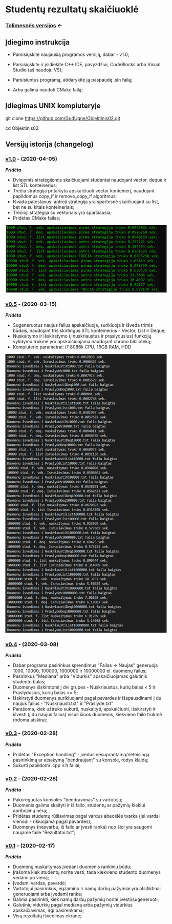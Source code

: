 # Studentų rezultatų skaičiuoklė
 
### [Tolimesnės versijos](https://github.com/GudUgne/Objektinis03) <-

## Įdiegimo instrukcija

- Parsisiųskite naujausią programos versiją, dabar - v1.0;

- Parsisiųskite ir įsidiekite C++ IDE, pavyzdžiui, CodeBlocks arba Visual Studio (aš naudoju VS);

- Parsisiuntus programą, atidarykite ją paspaudę .sln failą;

- Arba galima naudoti CMake failą;

## Įdiegimas UNIX kompiuteryje
git clone https://github.com/GudUgne/Objektinis02.git

cd Objektinis02

## Versijų istorija (changelog)


### [v1.0](https://github.com/GudUgne/Objektinis02/releases/tag/v1.0) - (2020-04-05)
***Pridėta***
- Dviejomis strategijomis skaičiuojami studentai naudojant vector, deque ir list STL konteinerius;
- Trečia strategija pritaikyta apskaičiuoti vector konteinerį, naudojant papildomus copy_if ir remove_copy_if algoritmus;
- Išvada patestavus: antroji strategija yra spartesnė skaičiuojant su list, bet ne su kitais konteineriais;
- Trečioji strategija su vektoriais yra sparčiausia;
- Pridėtas CMake failas;


![Apskaičiavimai](https://github.com/GudUgne/Objektinis02/blob/v1.0/Screenshot_1.png)

### [v0.5](https://github.com/GudUgne/Objektinis02/releases/tag/v0.5) - (2020-03-15)

***Pridėta***

- Sugeneruotus naujus failus apskaičiuoja, surikiuoja ir išveda trimis būdais, naudojant tris skirtingus STL konteinerius - Vector, List ir Deque;
- Nuskaitymo ir išskirstymo (į nuskriaustus ir praslydusius) funkcijų vykdymo trukmė yra apskaičiuojama naudojant chrono biblioteką;
- Kompiuterio parametrai: i7 8086k CPU, 16GB RAM, HDD

![funkcijų vykdymo trukmė](https://github.com/GudUgne/Objektinis02/blob/v0.5/89856051_914006059034704_2517563426364981248_n.png)

### [v0.4](https://github.com/GudUgne/Objektinis02/releases/tag/v0.4) - (2020-03-08)

***Pridėta***

- Dabar programa pasirinkus sprendimus "Failas -> Naujas" generuoja 1000, 10000, 100000, 1000000 ir 10000000 el. duomenų failus;
- Pasirinkus "Mediana" arba "Vidurkis" apskaičiuojamas galutinis studento balas;
- Duomenys išskirstomi į dvi grupes - Nuskriaustus, kurių balas < 5 ir Praslydusius, kurių balas >= 5;
- Išskirstyti duomenys surikiuojami pagal pavardes ir išspausdinami į du naujus failus - "Nuskriausti.txt" ir "Praslyde.txt"
- Parašoma, kiek užtruko sukurti, nuskaityti, apskaičiuoti, išskirstyti ir išvesti (į du naujus failus) visus šiuos duomenis, kiekvieno   failo trukmė rodoma atskirai;


### [v0.3](https://github.com/GudUgne/Objektinis02/releases/tag/v0.3) - (2020-02-28)

***Pridėta***

- Pridėtas "Exception handling" - įvedus nesuprantamą/neteisingą pasirinkimą ar atsakymą "bendraujant" su konsole, rodys klaidą;
- Sukurti papildomi .cpp ir.h failai;

### [v0.2](https://github.com/GudUgne/Objektinis02/releases/tag/v0.2) - (2020-02-28)

***Pridėta***

- Pakoreguotas konsolės "bendravimas" su vartotoju;
- Duomenis galima skaityti ir iš failo, studentų ar pažymių kiekiui apribojimų nėra;
- Pridėtas studentų rūšiavimas pagal vardus abecėlės tvarka (jei vardai vienodi - rikiuojama pagal pavardes);
- Duomenys (nesvarbu, iš failo ar įvesti ranka) nuo šiol yra saugomi naujame faile "Rezultatai.txt";

### [v0.1](https://github.com/GudUgne/Objektinis02/releases/tag/v.01) - (2020-02-17)

***Pridėta***

- Duomenų nuskaitymas įvedant duomenis rankiniu būdu;
- Įrašoma kiek studentų norite vesti, tada kiekvieno studento duomenys vedami po vieną;
- Įvedami vardas, pavardė;
- Vartotojui pasirinkus, egzamino ir namų darbų pažymiai yra atsitiktinai generuojami arba įvedami ranka;
- Galima pasirinkti, kiek namų darbų pažymių norite įvesti/sugeneruoti;
- Galutinių vidurkių pagal medianą arba pažymių vidurkius apskaičiavimas, irgi pasirenkama;
- Visų rezultatų išvedimas ekrane;
